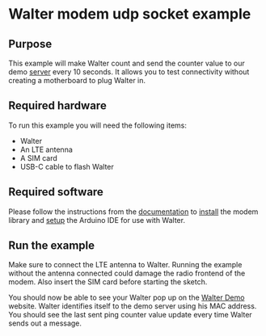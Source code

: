 # Walter modem udp socket example

## Purpose

This example will make Walter count and send the counter value to our demo
[server](http://walterdemo.quickspot.io/) every 10 seconds. It allows you to
test connectivity without creating a motherboard to plug Walter in.

## Required hardware

To run this example you will need the following items:

- Walter
- An LTE antenna
- A SIM card
- USB-C cable to flash Walter

## Required software

Please follow the instructions from the [documentation](https://www.quickspot.io/index.html)
to [install](https://www.quickspot.io/documentation.html#/walter-modem/setup/arduino) the modem library and [setup](https://www.quickspot.io/documentation.html#/developer-toolchains/arduino) the Arduino IDE for use with Walter.

## Run the example

Make sure to connect the LTE antenna to Walter. Running the example without the
antenna connected could damage the radio frontend of the modem. Also insert the
SIM card before starting the sketch.

You should now be able to see your Walter pop up on the
[Walter Demo](http://walterdemo.quickspot.io/) website. Walter identifies itself
to the demo server using his MAC address. You should see the last sent ping
counter value update every time Walter sends out a message.
